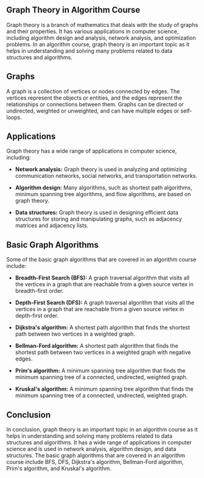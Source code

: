 ## Graph Theory in Algorithm Course
Graph theory is a branch of mathematics that deals with the study of graphs and their properties. It has various applications in computer science, including algorithm design and analysis, network analysis, and optimization problems. In an algorithm course, graph theory is an important topic as it helps in understanding and solving many problems related to data structures and algorithms.

## Graphs
A graph is a collection of vertices or nodes connected by edges. The vertices represent the objects or entities, and the edges represent the relationships or connections between them. Graphs can be directed or undirected, weighted or unweighted, and can have multiple edges or self-loops.

## Applications
Graph theory has a wide range of applications in computer science, including:

* **Network analysis:** Graph theory is used in analyzing and optimizing communication networks, social networks, and transportation networks.

* **Algorithm design:** Many algorithms, such as shortest path algorithms, minimum spanning tree algorithms, and flow algorithms, are based on graph theory.

* **Data structures:** Graph theory is used in designing efficient data structures for storing and manipulating graphs, such as adjacency matrices and adjacency lists.

## Basic Graph Algorithms
Some of the basic graph algorithms that are covered in an algorithm course include:

* **Breadth-First Search (BFS):** A graph traversal algorithm that visits all the vertices in a graph that are reachable from a given source vertex in breadth-first order.

* **Depth-First Search (DFS):** A graph traversal algorithm that visits all the vertices in a graph that are reachable from a given source vertex in depth-first order.

* **Dijkstra's algorithm:** A shortest path algorithm that finds the shortest path between two vertices in a weighted graph.

* **Bellman-Ford algorithm:** A shortest path algorithm that finds the shortest path between two vertices in a weighted graph with negative edges.

* **Prim's algorithm:** A minimum spanning tree algorithm that finds the minimum spanning tree of a connected, undirected, weighted graph.

* **Kruskal's algorithm:** A minimum spanning tree algorithm that finds the minimum spanning tree of a connected, undirected, weighted graph.

## Conclusion
In conclusion, graph theory is an important topic in an algorithm course as it helps in understanding and solving many problems related to data structures and algorithms. It has a wide range of applications in computer science and is used in network analysis, algorithm design, and data structures. The basic graph algorithms that are covered in an algorithm course include BFS, DFS, Dijkstra's algorithm, Bellman-Ford algorithm, Prim's algorithm, and Kruskal's algorithm.
